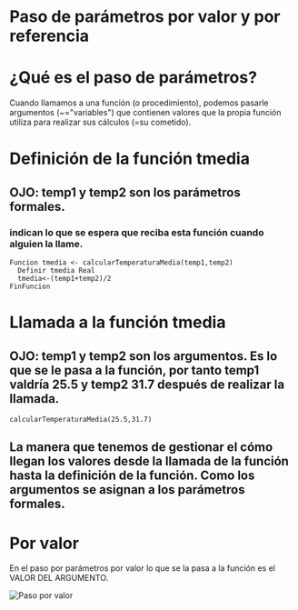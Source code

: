 # Paso de parámetros por valor y por referencia

# ¿Qué es el paso de parámetros?

Cuando llamamos a una función (o procedimiento), podemos pasarle argumentos (~="variables") que contienen valores que la propia función utiliza para realizar sus cálculos (=su cometido).

# Definición de la función tmedia

## OJO: temp1 y temp2 son los parámetros formales.
### indican lo que se espera que reciba esta función cuando alguien la llame.

    Funcion tmedia <- calcularTemperaturaMedia(temp1,temp2)
	  Definir tmedia Real
	  tmedia<-(temp1+temp2)/2
    FinFuncion
 
# Llamada a la función tmedia

## OJO: temp1 y temp2 son los argumentos. Es lo que se le pasa a la función, por tanto temp1 valdría 25.5 y temp2 31.7 después de realizar la llamada.

    calcularTemperaturaMedia(25.5,31.7)
    
## La manera que tenemos de gestionar el cómo llegan los valores desde la llamada de la función hasta la definición de la función. Como los argumentos se asignan a los parámetros formales.

# Por valor

En el paso por parámetros por valor lo que se la pasa a la función es el VALOR DEL ARGUMENTO.

![Paso por valor](https://i.imgur.com/p52Mfj2.png)
